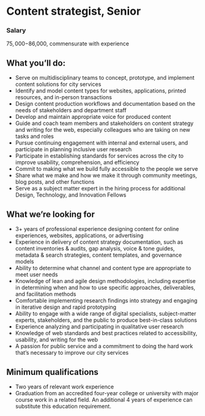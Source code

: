
# Content strategist, Senior
### Salary
$75,000-$86,000, commensurate with experience

## What you’ll do:
-   Serve on multidisciplinary teams to concept, prototype, and implement content solutions for city services    
-   Identify and model content types for websites, applications, printed resources, and in-person transactions    
-   Design content production workflows and documentation based on the needs of stakeholders and department staff    
-   Develop and maintain appropriate voice for produced content    
-   Guide and coach team members and stakeholders on content strategy and writing for the web, especially colleagues who are taking on new tasks and roles    
-   Pursue continuing engagement with internal and external users, and participate in planning inclusive user research    
-   Participate in establishing standards for services across the city to improve usability, comprehension, and efficiency    
-   Commit to making what we build fully accessible to the people we serve    
-   Share what we make and how we make it through community meetings, blog posts, and other functions    
-   Serve as a subject matter expert in the hiring process for additional Design, Technology, and Innovation Fellows
    
## What we’re looking for
-   3+ years of professional experience designing content for online experiences, websites, applications, or advertising    
-   Experience in delivery of content strategy documentation, such as content inventories & audits, gap analysis, voice & tone guides, metadata & search strategies, content templates, and governance models    
-   Ability to determine what channel and content type are appropriate to meet user needs    
-   Knowledge of lean and agile design methodologies, including expertise in determining when and how to use specific approaches, deliverables, and facilitation methods    
-   Comfortable implementing research findings into strategy and engaging in iterative design and rapid prototyping    
-   Ability to engage with a wide range of digital specialists, subject-matter experts, stakeholders, and the public to produce best-in-class solutions    
-   Experience analyzing and participating in qualitative user research    
-   Knowledge of web standards and best practices related to accessibility, usability, and writing for the web    
-   A passion for public service and a commitment to doing the hard work that’s necessary to improve our city services
    
## Minimum qualifications
-   Two years of relevant work experience    
-   Graduation from an accredited four-year college or university with major course work in a related field. An additional 4 years of experience can substitute this education requirement.
